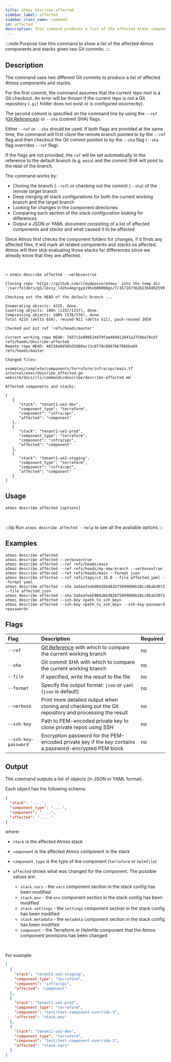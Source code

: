 ```yaml
---
title: atmos describe affected
sidebar_label: affected
sidebar_class_name: command
id: affected
description: This command produces a list of the affected Atmos components and stacks given two Git commits.
---
```


:::note Purpose
Use this command to show a list of the affected Atmos components and stacks given two Git commits.
:::

## Description

The command uses two different Git commits to produce a list of affected Atmos components and stacks.

For the first commit, the command assumes that the current repo root is a Git checkout. An error will be thrown if the current repo is not a Git
repository (`.git` folder does not exist or is configured incorrectly).

The second commit is specified on the command line by using
the `--ref` ([Git References](https://git-scm.com/book/en/v2/Git-Internals-Git-References)) or `--sha` (commit SHA) flags.

Either `--ref` or `--sha` should be used. If both flags are provided at the same time, the command will first clone the remote branch pointed to by
the `--ref` flag and then checkout the Git commit pointed to by the `--sha` flag (`--sha` flag overrides `--ref` flag).

If the flags are not provided, the `ref` will be set automatically to the reference to the default branch (e.g. `main`) and the commit SHA will point
to the `HEAD` of the branch.

The command works by:

- Cloning the branch (`--ref`) or checking out the commit (`--sha`) of the remote target branch
- Deep merging all stack configurations for both the current working branch and the target branch
- Looking for changes in the component directories
- Comparing each section of the stack configuration looking for differences
- Output a JSON or YAML document consisting of a list of affected components and stacks and what caused it to be affected

Since Atmos first checks the component folders for changes, if it finds any affected files, it will mark all related components and stacks as
affected. Atmos will then skip evaluating those stacks for differences since we already know that they are affected.

<br/>

```shell
> atmos describe affected --verbose=true

Cloning repo 'https://github.com/cloudposse/atmos' into the temp dir '/var/folders/g5/lbvzy_ld2hx4mgrgyp19bvb00000gn/T/16710736261366892599'

Checking out the HEAD of the default branch ...

Enumerating objects: 4215, done.
Counting objects: 100% (1157/1157), done.
Compressing objects: 100% (576/576), done.
Total 4215 (delta 658), reused 911 (delta 511), pack-reused 3058

Checked out Git ref 'refs/heads/master'

Current working repo HEAD: 7d37c1e890514479fae404d13841a2754be70cbf refs/heads/describe-affected
Remote repo HEAD: 40210e8d365d3d88ac13c0778c0867b679bbba69 refs/heads/master

Changed files:

examples/complete/components/terraform/infra/vpc/main.tf
internal/exec/describe_affected.go
website/docs/cli/commands/describe/describe-affected.md

Affected components and stacks:

[
   {
      "stack": "tenant1-ue2-dev",
      "component_type": "terraform",
      "component": "infra/vpc",
      "affected": "component"
   },
   {
      "stack": "tenant1-ue2-prod",
      "component_type": "terraform",
      "component": "infra/vpc",
      "affected": "component"
   },
   {
      "stack": "tenant1-ue2-staging",
      "component_type": "terraform",
      "component": "infra/vpc",
      "affected": "component"
   }
]
```

## Usage

```shell
atmos describe affected [options]
```

<br/>

:::tip
Run `atmos describe affected --help` to see all the available options
:::

## Examples

```shell
atmos describe affected
atmos describe affected --verbose=true
atmos describe affected --ref refs/heads/main
atmos describe affected --ref refs/heads/my-new-branch --verbose=true
atmos describe affected --ref refs/heads/main --format json
atmos describe affected --ref refs/tags/v1.16.0 --file affected.yaml --format yaml
atmos describe affected --sha 3a5eafeab90426bd82bf5899896b28cc0bab3073 --file affected.json
atmos describe affected --sha 3a5eafeab90426bd82bf5899896b28cc0bab3073
atmos describe affected --ssh-key <path_to_ssh_key>
atmos describe affected --ssh-key <path_to_ssh_key> --ssh-key-password <password>
```

## Flags

| Flag                 | Description                                                                                                                   | Required |
|:---------------------|:------------------------------------------------------------------------------------------------------------------------------|:---------|
| `--ref`              | [Git Reference](https://git-scm.com/book/en/v2/Git-Internals-Git-References) with which to compare the current working branch | no       |
| `--sha`              | Git commit SHA with which to compare the current working branch                                                               | no       |
| `--file`             | If specified, write the result to the file                                                                                    | no       |
| `--format`           | Specify the output format: `json` or `yaml` (`json` is default)                                                               | no       |
| `--verbose`          | Print more detailed output when cloning and checking out the Git repository and processing the result                         | no       |
| `--ssh-key`          | Path to PEM-encoded private key to clone private repos using SSH                                                              | no       |
| `--ssh-key-password` | Encryption password for the PEM-encoded private key if the key contains a password-encrypted PEM block                        | no       |

## Output

The command outputs a list of objects (in JSON or YAML format).

Each object has the following schema:

```json
{
  "stack": "....",
  "component_type": "....",
  "component": "....",
  "affected": "....."
}
```

where:

- `stack` is the affected Atmos stack
- `component` is the affected Atmos component in the stack
- `component_type` is the type of the component (`terraform` or `helmfile`)
- `affected` shows what was changed for the component. The possible values are:

  - `stack.vars` - the `vars` component section in the stack config has been modified
  - `stack.env` - the `env` component section in the stack config has been modified
  - `stack.settings` - the `settings` component section in the stack config has been modified
  - `stack.metadata` - the `metadata` component section in the stack config has been modified
  - `component` - the Terraform or Helmfile component that the Atmos component provisions has been changed

<br/>

For example:

```json
[
  {
    "stack": "tenant2-ue2-staging",
    "component_type": "terraform",
    "component": "infra/vpc",
    "affected": "component"
  },
  {
    "stack": "tenant1-ue2-prod",
    "component_type": "terraform",
    "component": "test/test-component-override-3",
    "affected": "stack.env"
  },
  {
    "stack": "tenant1-ue2-dev",
    "component_type": "terraform",
    "component": "test/test-component-override-3",
    "affected": "stack.vars"
  }
]
```
